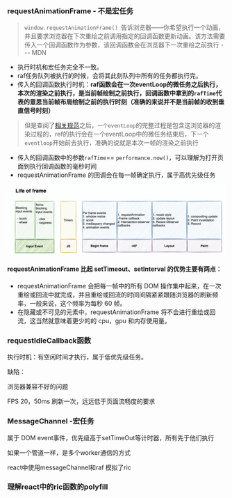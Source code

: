 ### requestAnimationFrame - 不是宏任务

> `window.requestAnimationFrame() `告诉浏览器——你希望执行一个动画，并且要求浏览器在下次重绘之前调用指定的回调函数更新动画。该方法需要传入一个回调函数作为参数，该回调函数会在浏览器下一次重绘之前执行 --- MDN

- 执行时机和宏任务完全不一致。
- raf任务队列被执行的时候，会将其此刻队列中所有的任务都执行完。
- 传入的回调函数执行时机：**raf函数会在一次eventLoop的微任务之后执行，本次的渲染之前执行，是当前帧绘制之前执行，回调函数中拿到的`rafTime`代表的意思当前帧布局绘制之前的执行时刻（准确的来说并不是当前帧的收到垂直信号时刻）**

> 但是查阅了[相关规范](https://html.spec.whatwg.org/multipage/webappapis.html#event-loop-processing-model)之后，`一个eventLoop`的完整过程是包含这浏览器的渲染过程的，ref的执行会在一个eventLoop中的微任务结束后，下一个`eventloop`开始前去执行，准确的说就是本次一帧的渲染之前执行

- 传入的回调函数中的参数`rafTime`== `performance.now()`，可以理解为打开页面到执行回调函数的毫秒时间
- requestAnimationFrame 的回调会在每一帧确定执行，属于高优先级任务

<img  src="../assets/raf.jpg">

#### requestAnimationFrame 比起 setTimeout、setInterval 的优势主要有两点：

- requestAnimationFrame 会把每一帧中的所有 DOM 操作集中起来，在一次重绘或回流中就完成，并且重绘或回流的时间间隔紧紧跟随浏览器的刷新频率，一般来说，这个频率为每秒 60 帧。
- 在隐藏或不可见的元素中，requestAnimationFrame 将不会进行重绘或回流，这当然就意味着更少的的 cpu，gpu 和内存使用量。



### requestIdleCallback函数

执行时机：有空闲时间才执行，属于低优先级任务。

缺陷：

浏览器兼容不好的问题

 FPS 20，50ms 刷新一次，远远低于页面流畅度的要求



### MessageChannel -宏任务

属于 DOM event事件，优先级高于setTimeOut等计时器，所有先于他们执行

如果一个管道一样，是多个worker通信的方式

react中使用messageChannel和raf 模拟了ric



### 理解react中的ric函数的polyfill

